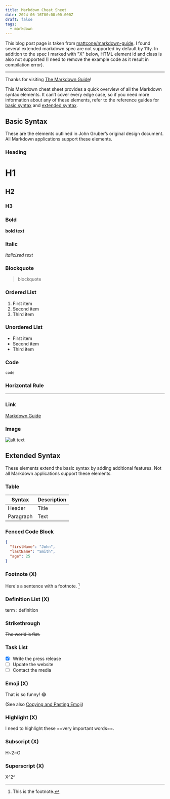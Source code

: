 ```yaml
---
title: Markdown Cheat Sheet
date: 2024-06-16T00:00:00.000Z
draft: false
tags:
  - markdown
---
```

This blog post page is taken from
[mattcone/markdown-guide](https://raw.githubusercontent.com/mattcone/markdown-guide/master/assets/markdown-cheat-sheet.md).
I found several extended markdown spec are not supported by default by 11ty. In
addition to the spec I marked with "X" below, HTML element id and class is also
not supported (I need to remove the example code as it result in compilation
error).

---

Thanks for visiting [The Markdown Guide](https://www.markdownguide.org)!

This Markdown cheat sheet provides a quick overview of all the Markdown syntax
elements. It can’t cover every edge case, so if you need more information about
any of these elements, refer to the reference guides for [basic
syntax](https://www.markdownguide.org/basic-syntax/) and [extended
syntax](https://www.markdownguide.org/extended-syntax/).

## Basic Syntax

These are the elements outlined in John Gruber’s original design document. All Markdown applications support these elements.

### Heading

# H1

## H2

### H3

### Bold

**bold text**

### Italic

_italicized text_

### Blockquote

> blockquote

### Ordered List

1. First item
2. Second item
3. Third item

### Unordered List

- First item
- Second item
- Third item

### Code

`code`

### Horizontal Rule

---

### Link

[Markdown Guide](https://www.markdownguide.org)

### Image

![alt text](https://www.markdownguide.org/assets/images/tux.png)

## Extended Syntax

These elements extend the basic syntax by adding additional features. Not all
Markdown applications support these elements.

### Table

| Syntax    | Description |
| --------- | ----------- |
| Header    | Title       |
| Paragraph | Text        |

### Fenced Code Block

```json
{
  "firstName": "John",
  "lastName": "Smith",
  "age": 25
}
```

### Footnote (X)

Here's a sentence with a footnote. [^1]

[^1]: This is the footnote.

### Definition List (X)

term
: definition

### Strikethrough

~~The world is flat.~~

### Task List

- [x] Write the press release
- [ ] Update the website
- [ ] Contact the media

### Emoji (X)

That is so funny! :joy:

(See also [Copying and Pasting Emoji](https://www.markdownguide.org/extended-syntax/#copying-and-pasting-emoji))

### Highlight (X)

I need to highlight these ==very important words==.

### Subscript (X)

H~2~O

### Superscript (X)

X^2^


